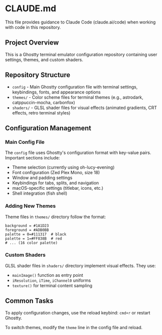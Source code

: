 # CLAUDE.md

This file provides guidance to Claude Code (claude.ai/code) when working with code in this repository.

## Project Overview

This is a Ghostty terminal emulator configuration repository containing user settings, themes, and custom shaders.

## Repository Structure

- `config` - Main Ghostty configuration file with terminal settings, keybindings, fonts, and appearance options
- `themes/` - Color scheme files for terminal themes (e.g., astrodark, catppuccin-mocha, carbonfox)
- `shaders/` - GLSL shader files for visual effects (animated gradients, CRT effects, retro terminal styles)

## Configuration Management

### Main Config File

The `config` file uses Ghostty's configuration format with key-value pairs. Important sections include:

- Theme selection (currently using oh-lucy-evening)
- Font configuration (Zed Plex Mono, size 18)
- Window and padding settings
- Keybindings for tabs, splits, and navigation
- macOS-specific settings (titlebar, icons, etc.)
- Shell integration (fish shell)

### Adding New Themes

Theme files in `themes/` directory follow the format:

```
background = #1A1D23
foreground = #ADB0BB
palette = 0=#111317  # black
palette = 1=#FF838B  # red
# ... (16 color palette)
```

### Custom Shaders

GLSL shader files in `shaders/` directory implement visual effects. They use:

- `mainImage()` function as entry point
- `iResolution`, `iTime`, `iChannel0` uniforms
- `texture()` for terminal content sampling

## Common Tasks

To apply configuration changes, use the reload keybind: `cmd+r` or restart Ghostty.

To switch themes, modify the `theme` line in the config file and reload.
